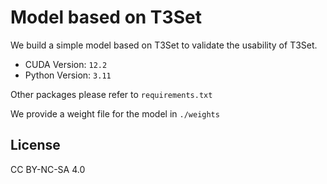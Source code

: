 # Model based on T3Set
We build a simple model based on T3Set to validate the usability of T3Set.

- CUDA Version: `12.2`
- Python Version: `3.11`

Other packages please refer to `requirements.txt`

We provide a weight file for the model in `./weights`

## License
CC BY-NC-SA 4.0